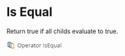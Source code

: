 # Is Equal

Return true if all childs evaluate to true.

![Setting](../../../img/gridconfig/operator_isequal_symbol.png)







